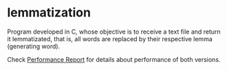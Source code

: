 # lemmatization
Program developed in C, whose objective is to receive a text file and return it lemmatizated, that is, all words are replaced by their respective lemma (generating word). 

Check [Performance Report](docs/performance_report.md) for details about performance of both versions.
